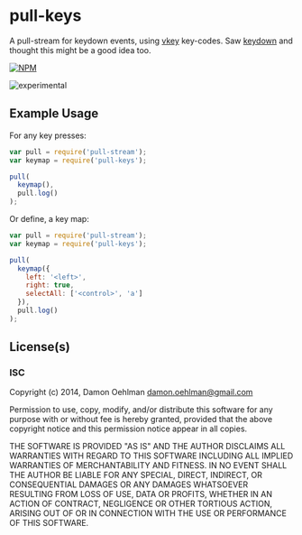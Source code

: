 # pull-keys

A pull-stream for keydown events, using [vkey](https://github.com/chrisdickinson/vkey)
key-codes.  Saw [keydown](https://github.com/maxogden/keydown) and thought this
might be a good idea too.


[![NPM](https://nodei.co/npm/pull-keys.png)](https://nodei.co/npm/pull-keys/)

![experimental](https://img.shields.io/badge/stability-experimental-red.svg)

## Example Usage

For any key presses:

```js
var pull = require('pull-stream');
var keymap = require('pull-keys');

pull(
  keymap(),
  pull.log()
);

```

Or define, a key map:

```js
var pull = require('pull-stream');
var keymap = require('pull-keys');

pull(
  keymap({
    left: '<left>',
    right: true,
    selectAll: ['<control>', 'a']
  }),
  pull.log()
);

```

## License(s)

### ISC

Copyright (c) 2014, Damon Oehlman <damon.oehlman@gmail.com>

Permission to use, copy, modify, and/or distribute this software for any
purpose with or without fee is hereby granted, provided that the above
copyright notice and this permission notice appear in all copies.

THE SOFTWARE IS PROVIDED "AS IS" AND THE AUTHOR DISCLAIMS ALL WARRANTIES WITH
REGARD TO THIS SOFTWARE INCLUDING ALL IMPLIED WARRANTIES OF MERCHANTABILITY
AND FITNESS. IN NO EVENT SHALL THE AUTHOR BE LIABLE FOR ANY SPECIAL, DIRECT,
INDIRECT, OR CONSEQUENTIAL DAMAGES OR ANY DAMAGES WHATSOEVER RESULTING FROM
LOSS OF USE, DATA OR PROFITS, WHETHER IN AN ACTION OF CONTRACT, NEGLIGENCE OR
OTHER TORTIOUS ACTION, ARISING OUT OF OR IN CONNECTION WITH THE USE OR
PERFORMANCE OF THIS SOFTWARE.
